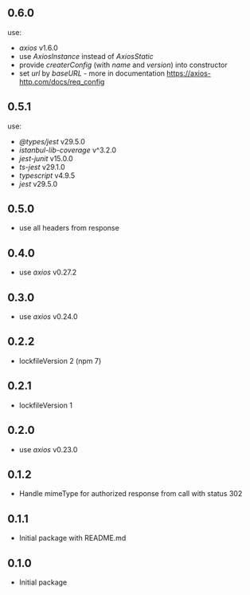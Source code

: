 ## 0.6.0

use:

- _axios_ v1.6.0
- use _AxiosInstance_ instead of _AxiosStatic_
- provide _createrConfig_ (with _name_ and _version_) into constructor
- set _url_ by _baseURL_ - more in documentation https://axios-http.com/docs/req_config

## 0.5.1

use:

- _@types/jest_ v29.5.0
- _istanbul-lib-coverage_ v^3.2.0
- _jest-junit_ v15.0.0
- _ts-jest_ v29.1.0
- _typescript_ v4.9.5
- _jest_ v29.5.0

## 0.5.0

- use all headers from response

## 0.4.0

- use _axios_ v0.27.2

## 0.3.0

- use _axios_ v0.24.0

## 0.2.2

- lockfileVersion 2 (npm 7)

## 0.2.1

- lockfileVersion 1

## 0.2.0

- use _axios_ v0.23.0

## 0.1.2

- Handle mimeType for authorized response from call with status 302

## 0.1.1

- Initial package with README.md

## 0.1.0

- Initial package
